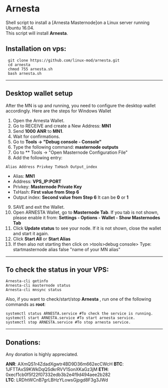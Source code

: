 # Arnesta
Shell script to install a [Arnesta Masternode]on a Linux server running Ubuntu 16.04.  
This script will install **Arnesta**.

## Installation on vps:
```
 git clone https://github.com/linux-mod/arnesta.git
 cd arnesta
 chmod 755 arnesta.sh
 bash arnesta.sh
```
***

## Desktop wallet setup

After the MN is up and running, you need to configure the desktop wallet accordingly. Here are the steps for Windows Wallet
1. Open the Arnesta Wallet.
2. Go to RECEIVE and create a New Address: **MN1**
3. Send **1000** **ANR** to **MN1**.
4. Wait for confirmations.
5. Go to **Tools -> "Debug console - Console"**
6. Type the following command: **masternode outputs**
7. Go to  ** Tools -> "Open Masternode Configuration File"
8. Add the following entry:
```
Alias Address Privkey TxHash Output_index
```
* Alias: **MN1**
* Address: **VPS_IP:PORT**
* Privkey: **Masternode Private Key**
* TxHash: **First value from Step 6** 
* Output index:  **Second value from Step 6** It can be **0** or **1**
9. SAVE and exit the Wallet.
10. Open ARNESTA Wallet, go to **Masternode Tab**. If you tab is not shown, please enable it from: **Settings - Options - Wallet - Show Masternodes Tab**
11. Click **Update status** to see your node. If it is not shown, close the wallet and start it again.
10. Click **Start All** or **Start Alias**
11. If then also not starting then click on >tools>debug console> Type: startmasternode alias false "name of your MN alias"

***

## To check the status in your VPS:
```
Arnesta-cli getinfo
Arnesta-cli masternode status
Arnesta-cli mnsync status
```
Also, if you want to check/start/stop **Arnesta** , run one of the following commands as **root**:
```
systemctl status ARNESTA.service #To check the service is running.
systemctl start ARNESTA.service #To start arnesta service.
systemctl stop ARNESTA.service #To stop arnesta service.

```
***



## Donations:  

Any donation is highly appreciated.  

**ANR**:  AXmQS1r4ZdadXgwtr4BD9D36m662ecCWcH 
**BTC**:  1JFTTAxS9KWkDqQSdkrRVV1SonXKaGz3jM
**ETH**: 0xecf1cb0f5f22f07332edb3b2e4f9d494aee2b282  
**LTC**: LRDhtWCnB7grLBHzYLowsGjpgd8F3g3JWd
